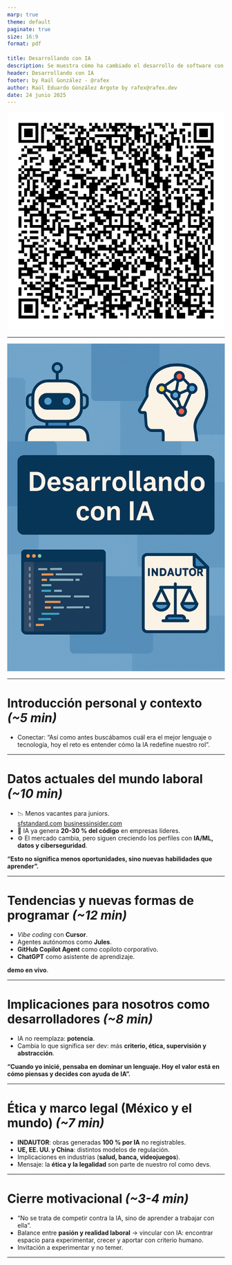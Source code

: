 ```yaml
---
marp: true
theme: default
paginate: true
size: 16:9
format: pdf

title: Desarrollando con IA
description: Se muestra cómo ha cambiado el desarrollo de software con la llegada de la inteligencia artificial, y cómo adaptarse a este nuevo entorno laboral/profesional/personal.
header: Desarrollando con IA
footer: by Raúl González - @rafex
author: Raúl Eduardo González Argote by rafex@rafex.dev
date: 24 junio 2025
---
```


![width:650px bg](assets/images/QR.png)

---

![width:1080px](assets/images/portada_nueva.png)

---

# **Introducción personal y contexto** *(~5 min)*  
   - Conectar: “Así como antes buscábamos cuál era el mejor lenguaje o tecnología, hoy el reto es entender cómo la IA redefine nuestro rol”.  

<!-- notes: Breve historia universitaria (UV, sistemas, comunidad). -->

---

# **Datos actuales del mundo laboral** *(~10 min)*  
   - 📉 Menos vacantes para juniors.  
   [sfstandard.com](https://sfstandard.com/2025/05/20/silicon-valley-white-collar-recession-entry-level/?utm_source=chatgpt.com) [businessinsider.com](https://www.businessinsider.com/theres-more-bad-news-for-entry-level-coders-ai-study-2025-8?utm_source=chatgpt.com)
   - 🤖 IA ya genera **20-30 % del código** en empresas líderes.  
   - ⚙️ El mercado cambia, pero siguen creciendo los perfiles con **IA/ML, datos y ciberseguridad**.  
   
   **“Esto no significa menos oportunidades, sino nuevas habilidades que aprender”.**

---

# **Tendencias y nuevas formas de programar** *(~12 min)*  
   - *Vibe coding* con **Cursor**.  
   - Agentes autónomos como **Jules**.  
   - **GitHub Copilot Agent** como copiloto corporativo.  
   - **ChatGPT** como asistente de aprendizaje.  
   
   **demo en vivo**.  

---

# **Implicaciones para nosotros como desarrolladores** *(~8 min)*  
   - IA no reemplaza: **potencia**.  
   - Cambia lo que significa ser dev: más **criterio, ética, supervisión y abstracción**.  
   
   **“Cuando yo inicié, pensaba en dominar un lenguaje. Hoy el valor está en cómo piensas y decides con ayuda de IA”.**  

---

# **Ética y marco legal (México y el mundo)** *(~7 min)*  
   - **INDAUTOR**: obras generadas **100 % por IA** no registrables.  
   - **UE, EE. UU. y China**: distintos modelos de regulación.  
   - Implicaciones en industrias (**salud, banca, videojuegos**).  
   - Mensaje: la **ética y la legalidad** son parte de nuestro rol como devs.  

---

# **Cierre motivacional** *(~3-4 min)*  
   - “No se trata de competir contra la IA, sino de aprender a trabajar con ella”.  
   - Balance entre **pasión y realidad laboral** → vincular con IA: encontrar espacio para experimentar, crecer y aportar con criterio humano.  
   - Invitación a experimentar y no temer.  

---
